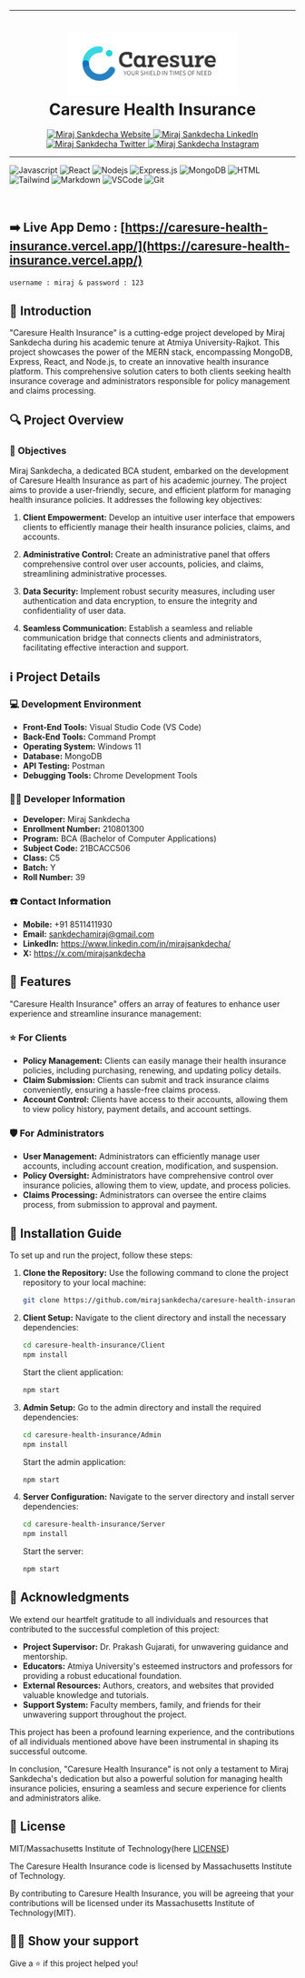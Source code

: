
---
<h1 align="center">
  <a href="https://caresure-health-insurance.vercel.app/" target="_blank">
    <img src="https://github.com/mirajsankdecha/Caresure-Health-Insurance/blob/development/Client/src/image/Logo-2.png" alt="Caresure Health Insurance" width="300">
  </a>
  <br>
  Caresure Health Insurance
</h1>

<p align="center">
  <a href="https://mirajsankdecha.github.io/Portfolio/build/" target="_blank">
    <img src="https://img.shields.io/badge/Website-DC143C?style=for-the-badge&logo=medium&logoColor=white" alt="Miraj Sankdecha Website" />
  </a>
  <a href="https://www.linkedin.com/in/mirajsankdecha/" target="_blank">
    <img src="https://img.shields.io/badge/LinkedIn-0077B5?style=for-the-badge&logo=linkedin&logoColor=white" alt="Miraj Sankdecha LinkedIn" />
  </a>
  <a href="https://twitter.com/mirajsankdecha" target="_blank">
    <img src="https://img.shields.io/badge/Twitter-1DA1F2?style=for-the-badge&logo=twitter&logoColor=white" alt="Miraj Sankdecha Twitter" />
  </a>
  <a href="https://www.instagram.com/mirajgajjar731/?igshid=MzNlNGNkZWQ4Mg%3D%3D" target="_blank">
    <img src="https://img.shields.io/badge/Instagram-fe4164?style=for-the-badge&logo=instagram&logoColor=white" alt="Miraj Sankdecha Instagram" />
  </a> 
</p>

---


![Javascript](https://img.shields.io/badge/Javascript-F0DB4F?style=for-the-badge&labelColor=black&logo=javascript&logoColor=F0DB4F)
![React](https://img.shields.io/badge/-React-61DBFB?style=for-the-badge&labelColor=black&logo=react&logoColor=61DBFB)
![Nodejs](https://img.shields.io/badge/Nodejs-3C873A?style=for-the-badge&labelColor=black&logo=node.js&logoColor=3C873A)
![Express.js](https://img.shields.io/badge/Express.js-000000?style=for-the-badge&logo=express&logoColor=white)
![MongoDB](https://img.shields.io/badge/MongoDB-4EA94B?style=for-the-badge&logo=mongodb&logoColor=white)
![HTML](https://img.shields.io/badge/HTML5-E34F26?style=for-the-badge&logo=html5&logoColor=white)
![Tailwind](https://img.shields.io/badge/Tailwind_CSS-092749?style=for-the-badge&logo=tailwindcss&logoColor=06B6D4&labelColor=000000)
![Markdown](https://img.shields.io/badge/Markdown-000000?style=for-the-badge&logo=markdown&logoColor=white)
![VSCode](https://img.shields.io/badge/Visual_Studio-0078d7?style=for-the-badge&logo=visual%20studio&logoColor=white)
![Git](https://img.shields.io/badge/Git-F05032?style=for-the-badge&logo=git&logoColor=white)

<br>

## :arrow_right: **Live App Demo** : [https://caresure-health-insurance.vercel.app/](https://caresure-health-insurance.vercel.app/)

`username : miraj & password : 123`

## :pencil: Introduction

"Caresure Health Insurance" is a cutting-edge project developed by Miraj Sankdecha during his academic tenure at Atmiya University-Rajkot. This project showcases the power of the MERN stack, encompassing MongoDB, Express, React, and Node.js, to create an innovative health insurance platform. This comprehensive solution caters to both clients seeking health insurance coverage and administrators responsible for policy management and claims processing.

## :mag: Project Overview

### :dart: Objectives

Miraj Sankdecha, a dedicated BCA student, embarked on the development of Caresure Health Insurance as part of his academic journey. The project aims to provide a user-friendly, secure, and efficient platform for managing health insurance policies. It addresses the following key objectives:

1. **Client Empowerment:** Develop an intuitive user interface that empowers clients to efficiently manage their health insurance policies, claims, and accounts.

2. **Administrative Control:** Create an administrative panel that offers comprehensive control over user accounts, policies, and claims, streamlining administrative processes.

3. **Data Security:** Implement robust security measures, including user authentication and data encryption, to ensure the integrity and confidentiality of user data.

4. **Seamless Communication:** Establish a seamless and reliable communication bridge that connects clients and administrators, facilitating effective interaction and support.

## :information_source: Project Details

### :computer: Development Environment

- **Front-End Tools:** Visual Studio Code (VS Code)
- **Back-End Tools:** Command Prompt
- **Operating System:** Windows 11
- **Database:** MongoDB
- **API Testing:** Postman
- **Debugging Tools:** Chrome Development Tools

### :man_technologist: Developer Information

- **Developer:** Miraj Sankdecha
- **Enrollment Number:** 210801300
- **Program:** BCA (Bachelor of Computer Applications)
- **Subject Code:** 21BCACC506
- **Class:** C5
- **Batch:** Y
- **Roll Number:** 39

### :phone: Contact Information

- **Mobile:** +91 8511411930
- **Email:** sankdechamiraj@gmail.com
- **LinkedIn:** https://www.linkedin.com/in/mirajsankdecha/
- **X:** https://x.com/mirajsankdecha


## :rocket: Features

"Caresure Health Insurance" offers an array of features to enhance user experience and streamline insurance management:

### :star: For Clients

- **Policy Management:** Clients can easily manage their health insurance policies, including purchasing, renewing, and updating policy details.
- **Claim Submission:** Clients can submit and track insurance claims conveniently, ensuring a hassle-free claims process.
- **Account Control:** Clients have access to their accounts, allowing them to view policy history, payment details, and account settings.

### :shield: For Administrators

- **User Management:** Administrators can efficiently manage user accounts, including account creation, modification, and suspension.
- **Policy Oversight:** Administrators have comprehensive control over insurance policies, allowing them to view, update, and process policies.
- **Claims Processing:** Administrators can oversee the entire claims process, from submission to approval and payment.

## :wrench: Installation Guide

To set up and run the project, follow these steps:

1. **Clone the Repository:** Use the following command to clone the project repository to your local machine:

   ```bash
   git clone https://github.com/mirajsankdecha/caresure-health-insurance.git
   ```

2. **Client Setup:** Navigate to the client directory and install the necessary dependencies:

   ```bash
   cd caresure-health-insurance/Client
   npm install
   ```

   Start the client application:

   ```bash
   npm start
   ```

3. **Admin Setup:** Go to the admin directory and install the required dependencies:

   ```bash
   cd caresure-health-insurance/Admin
   npm install
   ```

   Start the admin application:

   ```bash
   npm start
   ```

4. **Server Configuration:** Navigate to the server directory and install server dependencies:

   ```bash
   cd caresure-health-insurance/Server
   npm install
   ```

   Start the server:

   ```bash
   npm start
   ```

## :handshake: Acknowledgments

We extend our heartfelt gratitude to all individuals and resources that contributed to the successful completion of this project:

- **Project Supervisor:** Dr. Prakash Gujarati, for unwavering guidance and mentorship.
- **Educators:** Atmiya University's esteemed instructors and professors for providing a robust educational foundation.
- **External Resources:** Authors, creators, and websites that provided valuable knowledge and tutorials.
- **Support System:** Faculty members, family, and friends for their unwavering support throughout the project.

This project has been a profound learning experience, and the contributions of all individuals mentioned above have been instrumental in shaping its successful outcome.

In conclusion, "Caresure Health Insurance" is not only a testament to Miraj Sankdecha's dedication but also a powerful solution for managing health insurance policies, ensuring a seamless and secure experience for clients and administrators alike.

## :page_facing_up: License

MIT/Massachusetts Institute of Technology(here [LICENSE](https://github.com/mirajsankdecha/Caresure-Health-Insurance/blob/development/LICENSE))

The Caresure Health Insurance code is licensed by Massachusetts Institute of Technology.

By contributing to Caresure Health Insurance, you will be agreeing that your contributions will be licensed under its Massachusetts Institute of Technology(MIT).

## :man_astronaut: Show your support

Give a ⭐️ if this project helped you!
